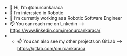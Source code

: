 - 👋 Hi, I’m @onurcankaraca
- 👀 I’m interested in Robotic
- 🌱 I’m currently working as a Robotic Software Engineer
- 📫 You can reach me on Linkedin -->  https://www.linkedin.com/in/onurcankaraca/
- - 📫 You can also see my other projects on GitLab --> https://gitlab.com/onurcankaraca 
 
<!---
onurcankaraca/onurcankaraca is a ✨ special ✨ repository because its `README.md` (this file) appears on your GitHub profile.
You can click the Preview link to take a look at your changes.
--->
